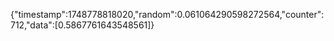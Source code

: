 {"timestamp":1748778818020,"random":0.061064290598272564,"counter":712,"data":[0.5867761643548561]}
